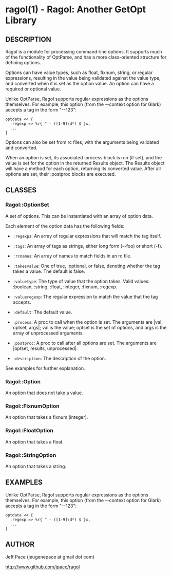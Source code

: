 ragol(1) - Ragol: Another GetOpt Library
========================================

## DESCRIPTION

Ragol is a module for processing command-line options. It supports much of the
functionality of OptParse, and has a more class-oriented structure for defining
options.

Options can have value types, such as float, fixnum, string, or regular
expressions, resulting in the value being validated against the value type, and
converted when it is set as the option value. An option can have a required or
optional value.

Unlike OptParse, Ragol supports regular expressions as the options themselves.
For example, this option (from the --context option for Glark) accepts a tag in
the form "--123":

```
optdata << {
  :regexp => %r{ ^ - ([1-9]\d*) $ }x,
  ...
}
```

Options can also be set from rc files, with the arguments being validated and
converted.

When an option is set, its associated :process block is run (if set), and the
value is set for the option in the returned Results object. The Results object
will have a method for each option, returning its converted value. After all
options are set, their :postproc blocks are executed.



## CLASSES

### Ragol::OptionSet

A set of options. This can be instantiated with an array of option data.

Each element of the option data has the following fields:

  * `:regexps`:
    An array of regular expressions that will match the tag itself.

  * `:tags`:
    An array of tags as strings, either long form (--foo) or short (-f).

  * `:rcnames`:
    An array of names to match fields in an rc file.

  * `:takesvalue`:
    One of true, :optional, or false, denoting whether the tag takes a value.
    The default is false.

  * `:valuetype`:
    The type of value that the option takes. Valid values: :boolean, :string,
    :float, :integer, :fixnum, :regexp.

  * `:valueregexp`:
    The regular expression to match the value that the tag accepts.

  * `:default`:
    The default value.

  * `:process`:
    A proc to call when the option is set. The arguments are |val, optset,
    args|; val is the value; optset is the set of options, and args is the array
    of unprocessed arguments.

  * `:postproc`:
    A proc to call after all options are set. The arguments are |optset,
    results, unprocessed|.

  * `:description`:
    The description of the option.

See examples for further explanation.

### Ragol::Option

An option that does not take a value.

### Ragol::FixnumOption

An option that takes a fixnum (integer).

### Ragol::FloatOption

An option that takes a float.

### Ragol::StringOption

An option that takes a string.

## EXAMPLES


Unlike OptParse, Ragol supports regular expressions as the options themselves.
For example, this option (from the --context option for Glark) accepts a tag in
the form "--123":

```
optdata << {
  :regexp => %r{ ^ - ([1-9]\d*) $ }x,
  ...
}
```





## AUTHOR

Jeff Pace (jeugenepace at gmail dot com)

http://www.github.com/jpace/ragol
